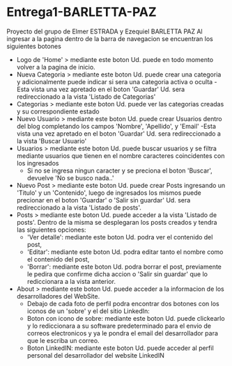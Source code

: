 # Entrega1-BARLETTA-PAZ
Proyecto del grupo de Elmer ESTRADA y Ezequiel BARLETTA PAZ
Al ingresar a la pagina dentro de la barra de navegacion se encuentran los siguientes botones
  - Logo de 'Home' > mediante este boton Ud. puede en todo momento volver a la pagina de inicio.
  - Nueva Categoria > mediante este boton Ud. puede crear una categoria y adicionalmente puede indicar si sera una categoria activa o oculta
      -Esta vista una vez apretado en el boton 'Guardar' Ud. sera redireccionado a la vista 'Listado de Categorias'
  - Categorias > mediante este boton Ud. puede ver las categorias creadas y su correspondiente estado
  - Nuevo Usuario > mediante este boton Ud. puede crear Usuarios dentro del blog completando los campos 'Nombre', 'Apellido', y 'Email'
      -Esta vista una vez apretado en el boton 'Guardar' Ud. sera redireccionado a la vista 'Buscar Usuario'
  - Usuarios >  mediante este boton Ud. puede buscar usuarios y se filtra mediante usuarios que tienen en el nombre caracteres coincidentes con los ingresados
      - Si no se ingresa ningun caracter y se preciona el boton 'Buscar', devuelve 'No se busco nada..'
  - Nuevo Post > mediante este boton Ud. puede crear Posts ingresando un 'Titulo' y un 'Contenido', luego de ingresados los mismos puede precionar en el boton 'Guardar' o 'Salir sin guardar'  Ud. sera redireccionado a la vista 'Listado de posts'.
  - Posts > mediante este boton Ud. puede acceder a la vista 'Listado de posts'. Dentro de la misma se desplegaran los posts creados y tendra las siguientes opciones:
      - 'Ver detalle': mediante este boton Ud. podra ver el contenido del post,
      - 'Editar': mediante este boton Ud. podra editar tanto el nombre como el contenido del post,
      - 'Borrar': mediante este boton Ud. podra borrar el post, previamente le pedira que confirme dicha accion o 'Salir sin guardar' que lo rediccionara a la vista anterior.
  - About > mediante este boton Ud. puede acceder a la informacion de los desarrolladores del WebSite.
      - Debajo de cada foto de perfil podra encontrar dos botones con los iconos de un 'sobre' y el del sitio LinkedIn:
      - Boton con icono de sobre: mediante este boton Ud. puede clickearlo y lo rediccionara a su software predeterminado para el envio de correos electronicos y ya le pondra el email del desarrollador para que le escriba un correo.
      - Boton LinkedIN: mediante este boton Ud. puede acceder al perfil personal del desarrollador del website LinkedIN
